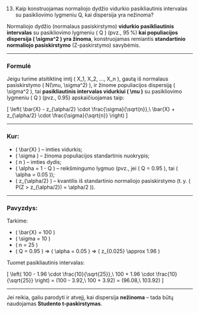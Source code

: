 13. Kaip konstruojamas normaliojo dydžio vidurkio pasikliautinis intervalas su pasikliovimo
lygmeniu Q, kai dispersija yra nežinoma?

Normaliojo dydžio (normalaus pasiskirstymo) **vidurkio pasikliautinis intervalas** su pasikliovimo lygmeniu \( Q \) (pvz., 95 %) **kai populiacijos dispersija \( \sigma^2 \) yra žinoma**, konstruojamas remiantis **standartinio normaliojo pasiskirstymo** (Z-paskirstymo) savybėmis.

---

### **Formulė**

Jeigu turime atsitiktinę imtį \( X_1, X_2, ..., X_n \), gautą iš normalaus pasiskirstymo \( N(\mu, \sigma^2) \), ir žinome populiacijos dispersiją \( \sigma^2 \), tai **pasikliautinis intervalas vidurkiui \( \mu \)** su pasikliovimo lygmeniu \( Q \) (pvz., 0.95) apskaičiuojamas taip:

\[
\left( \bar{X} - z_{\alpha/2} \cdot \frac{\sigma}{\sqrt{n}},\ \bar{X} + z_{\alpha/2} \cdot \frac{\sigma}{\sqrt{n}} \right)
\]

---

### **Kur:**

- \( \bar{X} \) – imties vidurkis;
- \( \sigma \) – žinoma populiacijos standartinis nuokrypis;
- \( n \) – imties dydis;
- \( \alpha = 1 - Q \) – reikšmingumo lygmuo (pvz., jei \( Q = 0.95 \), tai \( \alpha = 0.05 \));
- \( z_{\alpha/2} \) – kvantilis iš standartinio normaliojo pasiskirstymo (t. y. \( P(Z > z_{\alpha/2}) = \alpha/2 \)).

---

### **Pavyzdys:**

Tarkime:
- \( \bar{X} = 100 \)
- \( \sigma = 10 \)
- \( n = 25 \)
- \( Q = 0.95 \) ⇒ \( \alpha = 0.05 \) ⇒ \( z_{0.025} \approx 1.96 \)

Tuomet pasikliautinis intervalas:

\[
\left( 100 - 1.96 \cdot \frac{10}{\sqrt{25}},\ 100 + 1.96 \cdot \frac{10}{\sqrt{25}} \right)
= (100 - 3.92,\ 100 + 3.92)
= (96.08,\ 103.92)
\]

---

Jei reikia, galiu parodyti ir atvejį, kai dispersija **nežinoma** – tada būtų naudojamas **Studento t-paskirstymas**.
